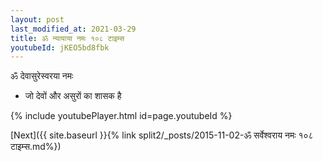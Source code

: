 ```yaml
---
layout: post
last_modified_at: 2021-03-29
title: ॐ न्यायाया नमः १०८ टाइम्स
youtubeId: jKEO5bd8fbk
---
```

 
 
 ॐ देवासुरेस्वरया नमः  
 
 -  जो देवों और असुरों का शासक है 
 
  
 
  
 
 
 
 
 
 


{% include youtubePlayer.html id=page.youtubeId %}
 
[Next]({{ site.baseurl }}{% link  split2/_posts/2015-11-02-ॐ सर्वेश्वराय नमः १०८ टाइम्स.md%})
 
